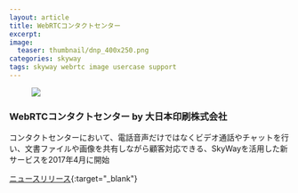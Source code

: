 ```yaml
---
layout: article
title: WebRTCコンタクトセンター
excerpt: 
image:
  teaser: thumbnail/dnp_400x250.png
categories: skyway
tags: skyway webrtc image usercase support
---
```


<figure>
	<img src="{{ site.url }}/images/pages/dnp.jpg">
</figure>

### WebRTCコンタクトセンター by 大日本印刷株式会社

コンタクトセンターにおいて、電話音声だけではなくビデオ通話やチャットを行い、文書ファイルや画像を共有しながら顧客対応できる、SkyWayを活用した新サービスを2017年4月に開始

[ニュースリリース](http://www.dnp.co.jp/news/10133748_2482.html){:target="_blank"}
